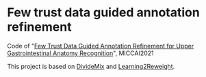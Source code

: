 # Few trust data guided annotation refinement
Code of "[Few Trust Data Guided Annotation Refinement for Upper Gastrointestinal Anatomy Recognition]()", MICCAI2021

This project is based on [DivideMix](https://arxiv.org/abs/2002.07394) and [Learning2Reweight](https://arxiv.org/abs/1803.09050).
